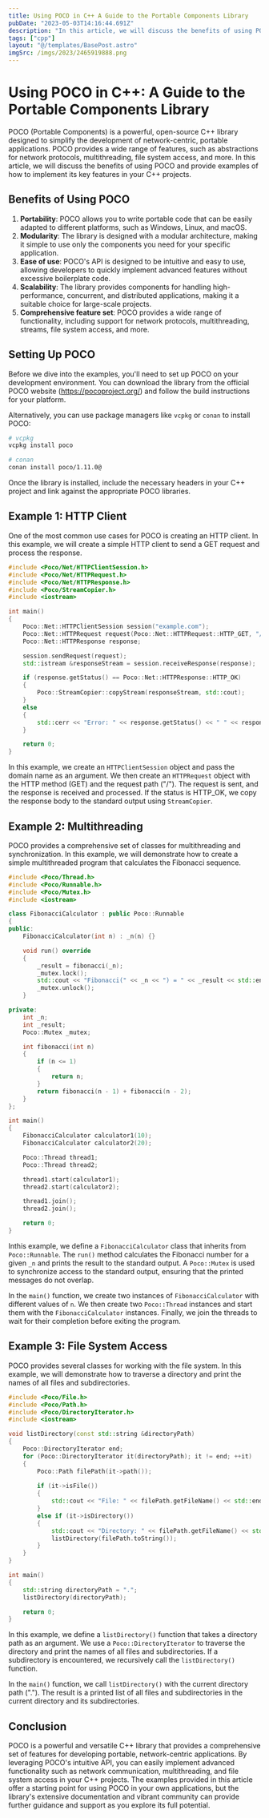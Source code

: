 ```yaml
---
title: Using POCO in C++ A Guide to the Portable Components Library
pubDate: "2023-05-03T14:16:44.691Z"
description: "In this article, we will discuss the benefits of using POCO and provide examples of how to implement its key features in your C++ projects."
tags: ["cpp"]
layout: "@/templates/BasePost.astro"
imgSrc: /imgs/2023/2465919888.png
---
```

# Using POCO in C++: A Guide to the Portable Components Library

POCO (Portable Components) is a powerful, open-source C++ library designed to simplify the development of network-centric, portable applications. POCO provides a wide range of features, such as abstractions for network protocols, multithreading, file system access, and more. In this article, we will discuss the benefits of using POCO and provide examples of how to implement its key features in your C++ projects.

## Benefits of Using POCO

1. **Portability**: POCO allows you to write portable code that can be easily adapted to different platforms, such as Windows, Linux, and macOS.
2. **Modularity**: The library is designed with a modular architecture, making it simple to use only the components you need for your specific application.
3. **Ease of use**: POCO's API is designed to be intuitive and easy to use, allowing developers to quickly implement advanced features without excessive boilerplate code.
4. **Scalability**: The library provides components for handling high-performance, concurrent, and distributed applications, making it a suitable choice for large-scale projects.
5. **Comprehensive feature set**: POCO provides a wide range of functionality, including support for network protocols, multithreading, streams, file system access, and more.

## Setting Up POCO

Before we dive into the examples, you'll need to set up POCO on your development environment. You can download the library from the official POCO website (https://pocoproject.org/) and follow the build instructions for your platform.

Alternatively, you can use package managers like `vcpkg` or `conan` to install POCO:

```sh
# vcpkg
vcpkg install poco

# conan
conan install poco/1.11.0@
```

Once the library is installed, include the necessary headers in your C++ project and link against the appropriate POCO libraries.

## Example 1: HTTP Client

One of the most common use cases for POCO is creating an HTTP client. In this example, we will create a simple HTTP client to send a GET request and process the response.

```cpp
#include <Poco/Net/HTTPClientSession.h>
#include <Poco/Net/HTTPRequest.h>
#include <Poco/Net/HTTPResponse.h>
#include <Poco/StreamCopier.h>
#include <iostream>

int main()
{
    Poco::Net::HTTPClientSession session("example.com");
    Poco::Net::HTTPRequest request(Poco::Net::HTTPRequest::HTTP_GET, "/");
    Poco::Net::HTTPResponse response;

    session.sendRequest(request);
    std::istream &responseStream = session.receiveResponse(response);

    if (response.getStatus() == Poco::Net::HTTPResponse::HTTP_OK)
    {
        Poco::StreamCopier::copyStream(responseStream, std::cout);
    }
    else
    {
        std::cerr << "Error: " << response.getStatus() << " " << response.getReason() << std::endl;
    }

    return 0;
}
```

In this example, we create an `HTTPClientSession` object and pass the domain name as an argument. We then create an `HTTPRequest` object with the HTTP method (GET) and the request path ("/"). The request is sent, and the response is received and processed. If the status is HTTP_OK, we copy the response body to the standard output using `StreamCopier`.

## Example 2: Multithreading

POCO provides a comprehensive set of classes for multithreading and synchronization. In this example, we will demonstrate how to create a simple multithreaded program that calculates the Fibonacci sequence.

```cpp
#include <Poco/Thread.h>
#include <Poco/Runnable.h>
#include <Poco/Mutex.h>
#include <iostream>

class FibonacciCalculator : public Poco::Runnable
{
public:
    FibonacciCalculator(int n) : _n(n) {}

    void run() override
    {
        _result = fibonacci(_n);
        _mutex.lock();
        std::cout << "Fibonacci(" << _n << ") = " << _result << std::endl;
        _mutex.unlock();
    }

private:
    int _n;
    int _result;
    Poco::Mutex _mutex;

    int fibonacci(int n)
    {
        if (n <= 1)
        {
            return n;
        }
        return fibonacci(n - 1) + fibonacci(n - 2);
    }
};

int main()
{
    FibonacciCalculator calculator1(10);
    FibonacciCalculator calculator2(20);

    Poco::Thread thread1;
    Poco::Thread thread2;

    thread1.start(calculator1);
    thread2.start(calculator2);

    thread1.join();
    thread2.join();

    return 0;
}
```

Inthis example, we define a `FibonacciCalculator` class that inherits from `Poco::Runnable`. The `run()` method calculates the Fibonacci number for a given `_n` and prints the result to the standard output. A `Poco::Mutex` is used to synchronize access to the standard output, ensuring that the printed messages do not overlap.

In the `main()` function, we create two instances of `FibonacciCalculator` with different values of `n`. We then create two `Poco::Thread` instances and start them with the `FibonacciCalculator` instances. Finally, we join the threads to wait for their completion before exiting the program.

## Example 3: File System Access

POCO provides several classes for working with the file system. In this example, we will demonstrate how to traverse a directory and print the names of all files and subdirectories.

```cpp
#include <Poco/File.h>
#include <Poco/Path.h>
#include <Poco/DirectoryIterator.h>
#include <iostream>

void listDirectory(const std::string &directoryPath)
{
    Poco::DirectoryIterator end;
    for (Poco::DirectoryIterator it(directoryPath); it != end; ++it)
    {
        Poco::Path filePath(it->path());
        
        if (it->isFile())
        {
            std::cout << "File: " << filePath.getFileName() << std::endl;
        }
        else if (it->isDirectory())
        {
            std::cout << "Directory: " << filePath.getFileName() << std::endl;
            listDirectory(filePath.toString());
        }
    }
}

int main()
{
    std::string directoryPath = ".";
    listDirectory(directoryPath);

    return 0;
}
```

In this example, we define a `listDirectory()` function that takes a directory path as an argument. We use a `Poco::DirectoryIterator` to traverse the directory and print the names of all files and subdirectories. If a subdirectory is encountered, we recursively call the `listDirectory()` function.

In the `main()` function, we call `listDirectory()` with the current directory path ("."). The result is a printed list of all files and subdirectories in the current directory and its subdirectories.

## Conclusion

POCO is a powerful and versatile C++ library that provides a comprehensive set of features for developing portable, network-centric applications. By leveraging POCO's intuitive API, you can easily implement advanced functionality such as network communication, multithreading, and file system access in your C++ projects. The examples provided in this article offer a starting point for using POCO in your own applications, but the library's extensive documentation and vibrant community can provide further guidance and support as you explore its full potential.
